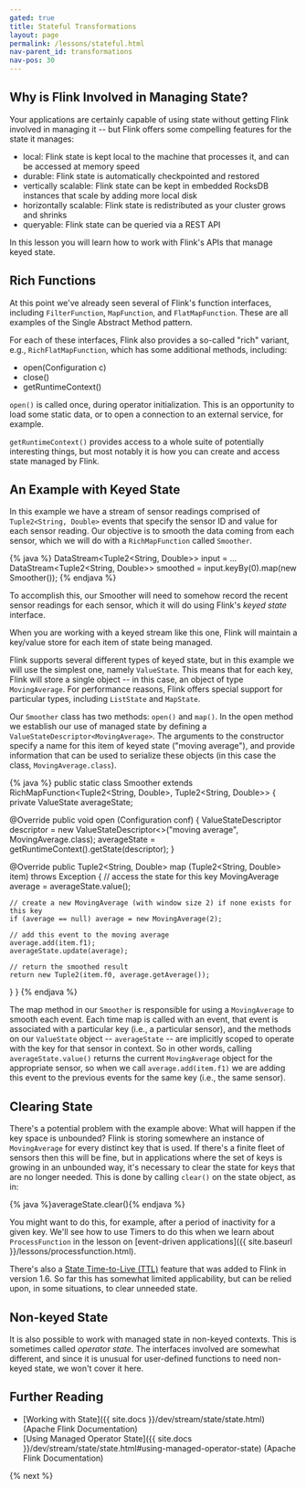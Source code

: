 ```yaml
---
gated: true
title: Stateful Transformations
layout: page
permalink: /lessons/stateful.html
nav-parent_id: transformations
nav-pos: 30
---
```


## Why is Flink Involved in Managing State?

Your applications are certainly capable of using state without getting Flink involved in managing it -- but Flink offers some compelling features for the state it manages:

* local: Flink state is kept local to the machine that processes it, and can be accessed at memory speed
* durable: Flink state is automatically checkpointed and restored
* vertically scalable: Flink state can be kept in embedded RocksDB instances that scale by adding more local disk
* horizontally scalable: Flink state is redistributed as your cluster grows and shrinks
* queryable: Flink state can be queried via a REST API

In this lesson you will learn how to work with Flink's APIs that manage keyed state.

## Rich Functions

At this point we've already seen several of Flink's function interfaces, including `FilterFunction`, `MapFunction`, and `FlatMapFunction`. These are all examples of the Single Abstract Method pattern.

For each of these interfaces, Flink also provides a so-called "rich" variant, e.g., `RichFlatMapFunction`, which has some additional methods, including:

- open(Configuration c)
- close()
- getRuntimeContext()

`open()` is called once, during operator initialization. This is an opportunity to load some static data, or to open a connection to an external service, for example.

`getRuntimeContext()` provides access to a whole suite of potentially interesting things, but most notably it is how you can create and access state managed by Flink.

## An Example with Keyed State

In this example we have a stream of sensor readings comprised of `Tuple2<String, Double>` events that specify the sensor ID and value for each sensor reading. Our objective is to smooth the data coming from each sensor, which we will do with a `RichMapFunction` called `Smoother`.

{% java %}
DataStream<Tuple2<String, Double>> input = …
DataStream<Tuple2<String, Double>> smoothed = input.keyBy(0).map(new Smoother());
{% endjava %}

To accomplish this, our Smoother will need to somehow record the recent sensor readings for each sensor, which it will do using Flink's _keyed state_ interface.

When you are working with a keyed stream like this one,  Flink will maintain a key/value store for each item of state being managed.

Flink supports several different types of keyed state, but in this example we will use the simplest one, namely `ValueState`. This means that for each key, Flink will store a single object -- in this case, an object of type `MovingAverage`. For performance reasons, Flink offers special support for particular types, including `ListState` and `MapState`.

Our `Smoother` class has two methods: `open()` and `map()`. In the open method we establish our use of managed state by defining a `ValueStateDescriptor<MovingAverage>`. The arguments to the constructor specify a name for this item of keyed state ("moving average"), and provide information that can be used to serialize these objects (in this case the class, `MovingAverage.class`).

{% java %}
public static class Smoother extends RichMapFunction<Tuple2<String, Double>, Tuple2<String, Double>> {
  private ValueState<MovingAverage> averageState;

  @Override
  public void open (Configuration conf) {
    ValueStateDescriptor<MovingAverage> descriptor =
      new ValueStateDescriptor<>("moving average", MovingAverage.class);
    averageState = getRuntimeContext().getState(descriptor);
  }

  @Override
  public Tuple2<String, Double> map (Tuple2<String, Double> item) throws Exception {
    // access the state for this key
    MovingAverage average = averageState.value();

    // create a new MovingAverage (with window size 2) if none exists for this key
    if (average == null) average = new MovingAverage(2);

    // add this event to the moving average
    average.add(item.f1);
    averageState.update(average);

    // return the smoothed result
    return new Tuple2(item.f0, average.getAverage());
  }
}
{% endjava %}

The map method in our `Smoother` is responsible for using a `MovingAverage` to smooth each event. Each time map is called with an event, that event is associated with a particular key (i.e., a particular sensor), and the methods on our `ValueState` object -- `averageState` -- are implicitly scoped to operate with the key for that sensor in context. So in other words, calling `averageState.value()` returns the current `MovingAverage` object for the appropriate sensor, so when we call `average.add(item.f1)` we are adding this event to the previous events for the same key (i.e., the same sensor).

## Clearing State

There's a potential problem with the example above: What will happen if the key space is unbounded? Flink is storing somewhere an instance of `MovingAverage` for every distinct key that is used. If there's a finite fleet of sensors then this will be fine, but in applications where the set of keys is growing in an unbounded way, it's necessary to clear the state for keys that are no longer needed. This is done by calling `clear()` on the state object, as in:

{% java %}averageState.clear(){% endjava %}

You might want to do this, for example, after a period of inactivity for a given key. We'll see how to use Timers to do this when we learn about `ProcessFunction` in the lesson on [event-driven applications]({{ site.baseurl }}/lessons/processfunction.html).

There's also a [State Time-to-Live (TTL)]({{site.docs}}/dev/stream/state/state.html#state-time-to-live-ttl) feature that was added to Flink in version 1.6. So far this has somewhat limited applicability, but can be relied upon, in some situations, to clear unneeded state.

## Non-keyed State

It is also possible to work with managed state in non-keyed contexts. This is sometimes called _operator state_. The interfaces involved are somewhat different, and since it is unusual for user-defined functions to need non-keyed state, we won't cover it here.

## Further Reading

- [Working with State]({{ site.docs }}/dev/stream/state/state.html) (Apache Flink Documentation)
- [Using Managed Operator State]({{ site.docs }}/dev/stream/state/state.html#using-managed-operator-state) (Apache Flink Documentation)

{% next %}
